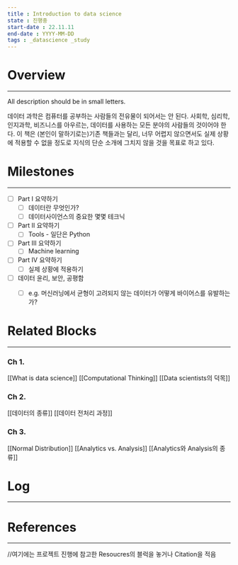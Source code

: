 ```yaml
---
title : Introduction to data science
state : 진행중
start-date : 22.11.11
end-date : YYYY-MM-DD
tags : _datascience _study
---
```

# Overview
---
All description should be in small letters.

데이터 과학은 컴퓨터를 공부하는 사람들의 전유물이 되어서는 안 된다. 사회학, 심리학, 인지과학, 비즈니스를 아우르는, 데이터를 사용하는 모든 분야의 사람들의 것이어야 한다.
이 책은 (본인이 말하기로는)기존 책들과는 달리, 너무 어렵지 않으면서도 실제 상황에 적용할 수 없을 정도로  지식의 단순 소개에 그치지 않을 것을 목표로 하고 있다.

# Milestones
---
- [ ] Part I 요약하기
	- [ ] 데이터란 무엇인가?
	- [ ] 데이터사이언스의 중요한 몇몇 테크닉
- [ ] Part II 요약하기
	- [ ] Tools - 일단은 Python
- [ ] Part III 요약하기
	- [ ] Machine learning
- [ ] Part IV 요약하기
	- [ ] 실제 상황에 적용하기
- [ ] 데이터 윤리, 보안, 공평함
	- [ ] e.g. 머신러닝에서 균형이 고려되지 않는 데이터가 어떻게 바이어스를 유발하는가?


# Related Blocks
---
### Ch 1.
[[What is data science]]
[[Computational Thinking]]
[[Data scientists의 덕목]]
### Ch 2.
[[데이터의 종류]]
[[데이터 전처리 과정]]
### Ch 3.
[[Normal Distribution]]
[[Analytics vs. Analysis]]
[[Analytics와 Analysis의 종류]]

# Log
---

# References
---
//여기에는 프로젝트 진행에 참고한 Resoucres의 블럭을 놓거나 Citation을 적음